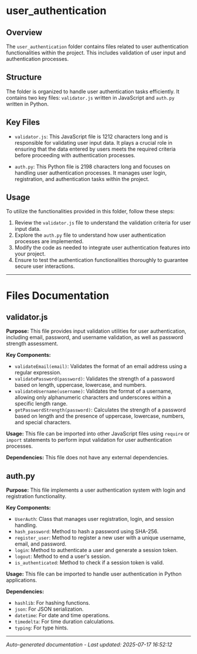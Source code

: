 # user_authentication

## Overview
The `user_authentication` folder contains files related to user authentication functionalities within the project. This includes validation of user input and authentication processes.

## Structure
The folder is organized to handle user authentication tasks efficiently. It contains two key files: `validator.js` written in JavaScript and `auth.py` written in Python.

## Key Files
- `validator.js`: This JavaScript file is 1212 characters long and is responsible for validating user input data. It plays a crucial role in ensuring that the data entered by users meets the required criteria before proceeding with authentication processes.
  
- `auth.py`: This Python file is 2198 characters long and focuses on handling user authentication processes. It manages user login, registration, and authentication tasks within the project.

## Usage
To utilize the functionalities provided in this folder, follow these steps:
1. Review the `validator.js` file to understand the validation criteria for user input data.
2. Explore the `auth.py` file to understand how user authentication processes are implemented.
3. Modify the code as needed to integrate user authentication features into your project.
4. Ensure to test the authentication functionalities thoroughly to guarantee secure user interactions.

---

# Files Documentation

## validator.js

**Purpose:** This file provides input validation utilities for user authentication, including email, password, and username validation, as well as password strength assessment.

**Key Components:**
- `validateEmail(email)`: Validates the format of an email address using a regular expression.
- `validatePassword(password)`: Validates the strength of a password based on length, uppercase, lowercase, and numbers.
- `validateUsername(username)`: Validates the format of a username, allowing only alphanumeric characters and underscores within a specific length range.
- `getPasswordStrength(password)`: Calculates the strength of a password based on length and the presence of uppercase, lowercase, numbers, and special characters.

**Usage:** This file can be imported into other JavaScript files using `require` or `import` statements to perform input validation for user authentication processes.

**Dependencies:** This file does not have any external dependencies.

## auth.py

**Purpose:** This file implements a user authentication system with login and registration functionality.

**Key Components:**
- `UserAuth`: Class that manages user registration, login, and session handling.
- `hash_password`: Method to hash a password using SHA-256.
- `register_user`: Method to register a new user with a unique username, email, and password.
- `login`: Method to authenticate a user and generate a session token.
- `logout`: Method to end a user's session.
- `is_authenticated`: Method to check if a session token is valid.

**Usage:** This file can be imported to handle user authentication in Python applications.

**Dependencies:**
- `hashlib`: For hashing functions.
- `json`: For JSON serialization.
- `datetime`: For date and time operations.
- `timedelta`: For time duration calculations.
- `typing`: For type hints.

---
*Auto-generated documentation - Last updated: 2025-07-17 16:52:12*
